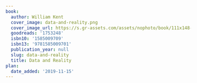 ```yaml
---
book:
  author: William Kent
  cover_image: data-and-reality.png
  cover_image_url: https://s.gr-assets.com/assets/nophoto/book/111x148-bcc042a9c91a29c1d680899eff700a03.png
  goodreads: '1753248'
  isbn10: '1585009709'
  isbn13: '9781585009701'
  publication_year: null
  slug: data-and-reality
  title: Data and Reality
plan:
  date_added: '2019-11-15'
---
```

